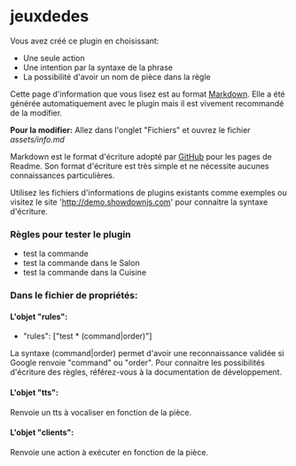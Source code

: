# jeuxdedes

Vous avez créé ce plugin en choisissant:
- Une seule action
- Une intention par la syntaxe de la phrase
- La possibilité d'avoir un nom de pièce dans la règle

Cette page d'information que vous lisez est au format [Markdown](https://fr.wikipedia.org/wiki/Markdown).
Elle a été générée automatiquement avec le plugin mais il est vivement recommandé de la modifier.

**Pour la modifier:** Allez dans l'onglet "Fichiers" et ouvrez le fichier _assets/info.md_

Markdown est le format d'écriture adopté par [GitHub](https://github.com/) pour les pages de Readme. 
Son format d'écriture est très simple et ne nécessite aucunes connaissances particulières.

Utilisez les fichiers d'informations de plugins existants comme exemples ou visitez le site 'http://demo.showdownjs.com' pour connaitre la syntaxe d'écriture.


### Règles pour tester le plugin
- test la commande
- test la commande dans le Salon
- test la commande dans la Cuisine

### Dans le fichier de propriétés:

#### L'objet "rules":
- "rules": ["test * (command|order)"]

La syntaxe (command|order) permet d'avoir une reconnaissance validée si Google renvoie "command" ou "order".
Pour connaitre les possibilités d'écriture des règles, référez-vous à la documentation de développement.

#### L'objet "tts":
Renvoie un tts à vocaliser en fonction de la pièce.

#### L'objet "clients":
Renvoie une action à exécuter en fonction de la pièce.

<br><br><br><br>